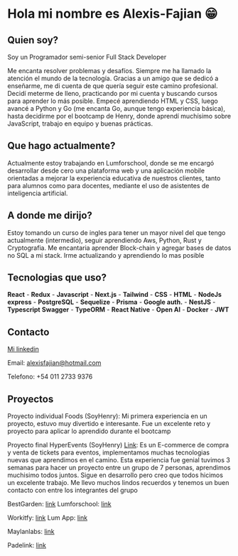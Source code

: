 # Hola mi nombre es Alexis-Fajian 😁

 ## Quien soy? 
   Soy un Programador semi-senior Full Stack Developer
   
   Me encanta resolver problemas y desafíos. Siempre me ha llamado la atención el mundo de la tecnología.
   Gracias a un amigo que se dedicó a enseñarme, me di cuenta de que quería seguir este camino profesional.
   Decidí meterme de lleno, practicando por mi cuenta y buscando cursos para aprender lo más posible.
   Empecé aprendiendo HTML y CSS, luego avancé a Python y Go (me encanta Go, aunque tengo experiencia básica),
   hasta decidirme por el bootcamp de Henry, donde aprendí muchísimo sobre JavaScript, trabajo en equipo y buenas prácticas.

 ## Que hago actualmente?
   Actualmente estoy trabajando en Lumforschool, donde se me encargó desarrollar desde cero una plataforma web y una aplicación
   mobile orientadas a mejorar la experiencia educativa de nuestros clientes, tanto para alumnos como para docentes,
   mediante el uso de asistentes de inteligencia artificial.

 ## A donde me dirijo?
   Estoy tomando un curso de ingles para tener un mayor nivel del que tengo actualmente (intermedio), seguir
   aprendiendo Aws, Python, Rust y Cryptografia. Me encantaria aprender Block-chain y agregar bases de datos
   no SQL a mi stack. Irme actualizando y aprendiendo lo mas posible

 ## Tecnologias que uso? 
   **React** - **Redux** - **Javascript** - **Next.js** - **Tailwind** - **CSS** - **HTML** - **NodeJs** 
   **express** - **PostgreSQL** - **Sequelize** - **Prisma** - **Google auth.** - **NestJS** - **Typescript**
   **Swagger** - **TypeORM** - **React Native** - **Open AI** - **Docker** - **JWT**

 ## Contacto
   [Mi linkedin](https://www.linkedin.com/in/alexis-fajian-7a7114276/)
   
   Email: alexisfajian@hotmail.com

   Telefono: +54 011 2733 9376

 ## Proyectos
   Proyecto individual Foods (SoyHenry): Mi primera experiencia en un proyecto, estuvo muy divertido e interesante.
   Fue un excelente reto y proyecto para aplicar lo aprendido durante el bootcamp

   Proyecto final HyperEvents (SoyHenry) [Link](https://hyperevent-fe.vercel.app/): Es un E-commerce de compra y venta
   de tickets para eventos, implementamos muchas tecnologias nuevas que aprendimos en el camino. 
   Esta experiencia fue genial tuvimos 3 semanas para hacer un proyecto entre
   un grupo de 7 personas, aprendimos muchisimo todos juntos. Sigue en desarrollo pero creo que todos hicimos un
   excelente trabajo. Me llevo muchos lindos recuerdos y tenemos un buen contacto con entre los integrantes del grupo

   BestGarden: [link](https://www.bestgarden.com.ar)     Lumforschool: [link](https://padelink.com.ar)

   Workitfy: [link](https://workitfy.maylandlabs.com)    Lum App: [link](https://play.google.com/store/apps/details?id=com.deploydevapp.lumforschool&hl=es_AR)

   Maylanlabs: [link](https://maylandlabs.com)

   Padelink: [link](https://padelink.com.ar)
